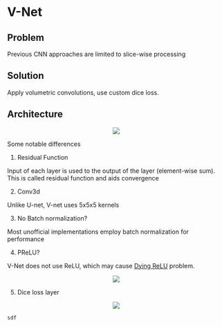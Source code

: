 # V-Net

## Problem

Previous CNN approaches are limited to slice-wise processing

## Solution

Apply volumetric convolutions, use custom dice loss.

## Architecture

<p align="center">
<img src="https://miro.medium.com/max/1400/1*rcT-PbkROWrSg0PRqO-KAA.png">
</p>

Some notable differences

1. Residual Function

Input of each layer is used to the output of the layer (element-wise sum). This is called residual function and aids convergence

2. Conv3d

Unlike U-net, V-net uses 5x5x5 kernels

3. No Batch normalization?

Most unofficial implementations employ batch normalization for performance

4. PReLU?

V-Net does not use ReLU, which may cause [Dying ReLU](https://brunch.co.kr/@kdh7575070/27) problem.

<p align="center">
<img src="https://gaussian37.github.io/assets/img/dl/concept/prelu/prelu.png">
</p>

5. Dice loss layer

<p align="center">
<img src="https://github.com/hahajjjun/YBIGTA-Segmentation/blob/0976b78828b9e31917a06eacc9ad66d60a8d351c/Reviews/V-Net/Assets/Dice.png">
</p>

```python
sdf
```
                                                                                       
